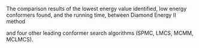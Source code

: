 
The comparison results of the lowest energy value identified, low energy conformers found, and the running time, between Diamond Energy II method 

and four other leading conformer search algorithms (SPMC, LMCS, MCMM, MCLMCS).
